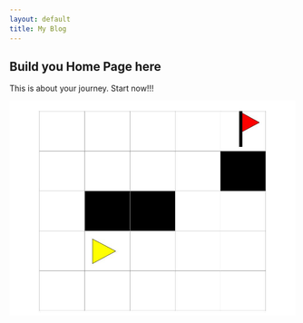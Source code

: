 ```yaml
---
layout: default
title: My Blog
---
```



## Build you Home Page here 
This is about your journey. Start now!!!

![Sample image](/images/Untitled%20drawing.jpg)
